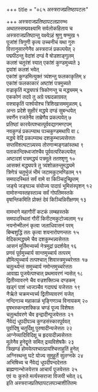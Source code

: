 +++
title = "०८५ अस्त्रराजप्रतिष्ठापटलः"

+++
अस्त्रराजप्रतिष्ठापटलप्रारम्भः    
अथातस्सम्प्रवक्ष्यामि सर्वलोकहिताय च  
अस्त्रराजप्रतिष्ठान्तु वक्ष्येऽहं श्रुणु षण्मुख १  
पूजांशं त्रिगुणी कृत्य उच्चनीचं यथा गुरुः  
वित्तानुसारणेनैव अस्त्रराजं प्रकल्पयेत् २  
पद्मपीठन्तु वेदांशं दण्डं वै षोडशाङ्गुलम्  
कलशं चतुरंशं स्यात् एकांशं कुण्डमुच्यते ३  
द्वयांशं कलशं भवेत्  
एकांशं कुण्डमित्युक्तं त्र्यंशन्तु फलकाकृतिम् ४  
एकांशं फलकाकारं अष्टांशं पत्रमुच्यते  
वज्राकृतिं मद्ध्यपत्रं त्रिकोणन्तु च मद्ध्यमम् ५  
एककोणं तदग्रे तु अग्रे पद्मदळाग्रवत्  
वक्त्राकृतिं पार्श्वयोश्च त्रिशिखासममुन्नतम् ६  
अन्तः प्रदेशे सुक्षीरं मद्ध्ये दण्डं सुबन्धयेत्  
स्वर्णेन रजतेनैव ताम्रेणैव प्रकल्पयेत् ७  
प्रतिष्ठां कारयेत्पश्चात्पूर्ववद्यागमण्टपम्  
नवकुण्डं प्रकल्प्याथ पञ्चकुण्डमथापि वा ८  
मद्ध्ये वेदिं प्रकल्प्याथ दशकुम्भान्न्यसेत्ततः  
सप्तविंशत्घटान्न्यस्य तोरणान्मङ्गळांस्तथा ९  
पताकान्दिक्ध्वजांश्चैव पूर्ववत्परिकल्पयेत्  
अष्टादशं पत्रमद्ध्यं पत्रमूले ततश्शृणु १०  
आसक्तं मद्ध्यपत्रे तु त्र्यंशोन्नतन्तुमद्ध्यमे  
त्रिणेत्रं चतुर्भुजं भीमं जटामकुटमण्डितम् ११  
समपादस्थितं सर्वं वामे वा किञ्चिदुच्छ्रितम्  
जङ्घे जङ्घञ्च संयोज्य पादाग्रं भूमिसंस्पृशन् १२  
वामोरुन्यस्तहस्तञ्च सर्वं गोपतिमस्तके  
वृषान्तिकमिति प्रोक्तं देवं किञ्चिन्निरीक्षणम् १३  

वामभागे महागौरीं कटकं लम्बहस्तके  
समपादस्थितां गौरीं किरीटमकुटोज्वलाम् १४  
नयनोन्मीलनं कृत्वा जलाधिवासनं परम्  
बिम्बशुद्धिं ततः कृत्वा शयनारोपणन्ततः १५  
वेदिकामद्ध्यमे चैव दशकुम्भन्न्यसेत्ततः  
आसनं मूर्तिमभ्यर्च्य नेत्रमुद्रां प्रदर्शयेत् १६  
प्रणवं पूर्वमुच्चार्य सान्तमुच्चार्य तत्परम्  
हौमित्युच्चार्य तत्पश्चात् शिवास्त्रमुच्चरेत्ततः १७  
चतुर्त्थ्यन्तं समुच्चार्य नमोन्तमुच्चरेत्ततः  
आवाह्य पूजयेत्पश्चात् प्रथमावरणं न्यसेत् १८  
द्वितीय्यावरणे चैव वज्रशक्तिञ्च दण्डकम्  
खड्गं पाशं ध्वजञ्चैव गदापद्मं यजेत्ततः १९  
नैर्ऋते चक्रमभ्यर्च्य द्वितीय्यावरणं यजेत्  
नन्दिनञ्च महाकाळं भृङ्गिणञ्च विनायकम् २०  
वृषभस्कन्दशक्किन्न चण्डं पूज्य विशेषतः  
चतुर्त्थावरणे चैव इन्द्रादीन्पूजयेत्ततः २१  
नैवेद्यं धूपदीपञ्च कुण्डसंस्कारपूर्ववत्  
पूर्वादिषु चतुर्दिक्षु पुरुषादीन्यजेत्ततः २२  
आग्नेय्यादिविदिक्षू च हृदयादीन्न्यसेत्ततः  
मूलेनैव हुनेद्वृत्ते समित् द्रव्यविशेषकैः २३  
त्रिखण्डं होमयेत्पश्चात्प्रायश्चित्ताहुतिं हुनेत्  
अग्निस्थन्तु घटे योज्य सुमुहूर्ते सुलग्नके २४  
अभिषिच्य च नैवेद्यं धूपदीपन्ददेत्ततः  
ब्राह्मणान्भोजयेत्तत्र आचार्यं पूजयेत्ततः २५  
एवं यः कुरुते मर्त्यस्सराजा विजयी भवेत् २६  
इति अस्त्रराजप्रतिष्ठापटलपञ्चाशीतितमः  
